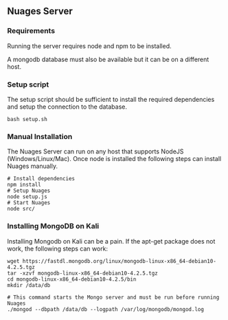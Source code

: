 ## Nuages Server

### Requirements

Running the server requires node and npm to be installed.

A mongodb database must also be available but it can be on a different host.

### Setup script
The setup script should be sufficient to install the required dependencies and setup the connection to the database.

```
bash setup.sh
```
### Manual Installation
The Nuages Server can run on any host that supports NodeJS (Windows/Linux/Mac). 
Once node is installed the following steps can install Nuages manually.

```
# Install dependencies
npm install
# Setup Nuages
node setup.js
# Start Nuages
node src/
```


### Installing MongoDB on Kali
Installing Mongodb on Kali can be a pain. If the apt-get package does not work, the following steps can work:
```
wget https://fastdl.mongodb.org/linux/mongodb-linux-x86_64-debian10-4.2.5.tgz
tar -xzvf mongodb-linux-x86_64-debian10-4.2.5.tgz
cd mongodb-linux-x86_64-debian10-4.2.5/bin
mkdir /data/db

# This command starts the Mongo server and must be run before running Nuages
./mongod --dbpath /data/db --logpath /var/log/mongodb/mongod.log
```

